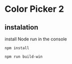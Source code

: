 # Color Picker 2

## instalation
install Node
run in the console


    npm install
    
    npm run build-win
